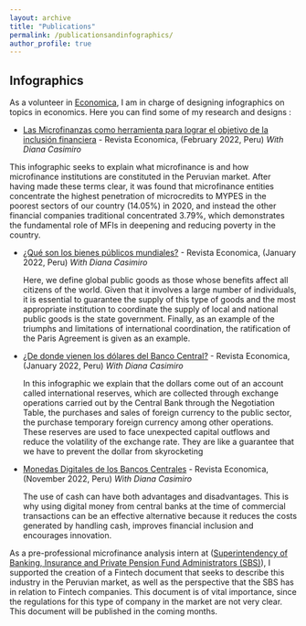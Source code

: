 ```yaml
---
layout: archive
title: "Publications"
permalink: /publicationsandinfographics/
author_profile: true
---
```


## Infographics

As a volunteer in [Economica](https://economica.pe/), I am in charge of designing infographics on topics in economics. Here you can find some of my research and designs :

* [Las Microfinanzas como herramienta para lograr el objetivo de la inclusión financiera](https://www.instagram.com/p/CaTHzh-r2yE/?igshid=NWRhNmQxMjQ=) - Revista Economica, (February 2022, Peru)
    <em>With Diana Casimiro</em>

 This infographic seeks to explain what microfinance is and how microfinance institutions are constituted in the Peruvian market. After having made these terms clear, it was found that microfinance entities concentrate the highest penetration of microcredits to MYPES in the poorest sectors of our country (14.05%) in 2020, and instead the other financial companies traditional concentrated 3.79%, which demonstrates the fundamental role of MFIs in deepening and reducing poverty in the country.

 * [¿Qué son los bienes públicos mundiales?](https://www.instagram.com/p/CZDRdVwL6nr/?igshid=NWRhNmQxMjQ=) - Revista Economica, (January 2022, Peru) 
    <em>With Diana Casimiro</em>
 
   Here, we define global public goods as those whose benefits affect all citizens of the world. Given that it involves a large number of individuals, it is essential to guarantee the supply of this type of goods and the most appropriate institution to coordinate the supply of local and national public goods is the state government. Finally, as an example of the triumphs and limitations of international coordination, the ratification of the Paris Agreement is given as an example.
 
 * [¿De donde vienen los dólares del Banco Central?](https://www.instagram.com/p/CYZ4bVrPgz7/?igshid=NWRhNmQxMjQ=) - Revista Economica, (January 2022, Peru)
    <em>With Diana Casimiro</em>

    In this infographic we explain that the dollars come out of an account called international reserves, which are collected through exchange operations carried out by the Central Bank through the Negotiation Table, the purchases and sales of foreign currency to the public sector, the purchase temporary foreign currency among other operations. These reserves are used to face unexpected capital outflows and reduce the volatility of the exchange rate. They are like a guarantee that we have to prevent the dollar from skyrocketing

* [Monedas Digitales de los Bancos Centrales](https://www.instagram.com/p/CV35ALnLrQN/?igshid=NWRhNmQxMjQ=) - Revista Economica, (November 2022, Peru)
    <em> With Diana Casimiro</em>
 
    The use of cash can have both advantages and disadvantages. This is why using digital money from central banks at the time of commercial transactions can be an effective alternative because it reduces the costs generated by handling cash, improves financial inclusion and encourages innovation.

As a pre-professional microfinance analysis intern at ([Superintendency of Banking, Insurance and Private Pension Fund Administrators (SBS)](https://www.sbs.gob.pe/)), I supported the creation of a Fintech document that seeks to describe this industry in the Peruvian market, as well as the perspective that the SBS has in relation to Fintech companies. This document is of vital importance, since the regulations for this type of company in the market are not very clear. This document will be published in the coming months.

 
